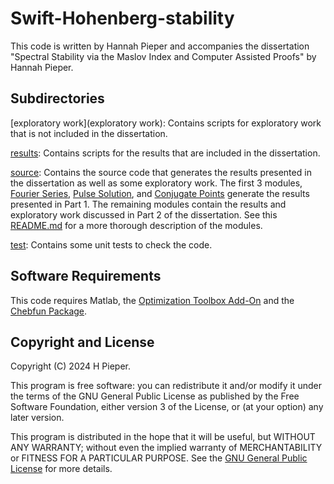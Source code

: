 # Swift-Hohenberg-stability
This code is written by Hannah Pieper and accompanies the dissertation "Spectral Stability via the Maslov Index and Computer Assisted Proofs" by Hannah Pieper. 

## Subdirectories 
[exploratory work](exploratory work): Contains scripts for exploratory work that is not included in the dissertation.

[results](results): Contains scripts for the results that are included in the dissertation. 

[source](source): Contains the source code that generates the results presented in the dissertation as well as some exploratory work. The first 3 modules, [Fourier Series](source/@FourierSeries), [Pulse Solution](source/@PulseSolution), and [Conjugate Points](source/@ConjugatePoints) generate the results presented in Part 1. The remaining modules contain the results and exploratory work discussed in Part 2 of the dissertation. See this [README.md](source/README.md) for a more thorough description of the modules. 

[test](test): Contains some unit tests to check the code. 


## Software Requirements
This code requires Matlab, the [Optimization Toolbox Add-On](https://www.mathworks.com/products/optimization.html) and the [Chebfun Package](https://www.chebfun.org). 



## Copyright and License 

Copyright (C) 2024 H Pieper.

This program is free software: you can redistribute it and/or modify it
under the terms of the GNU General Public License as published by
the Free Software Foundation, either version 3 of the License, or
(at your option) any later version.

This program is distributed in the hope that it will be useful, but
WITHOUT ANY WARRANTY; without even the implied warranty of
MERCHANTABILITY or FITNESS FOR A PARTICULAR PURPOSE.  See the
[GNU General Public License](LICENSE) for more details.
